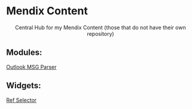 # Mendix Content


<center>Central Hub for my Mendix Content (those that do not have their own repository)</center>

## Modules:

[Outlook MSG Parser](https://github.com/j3lte/mendix-content/tree/outlook-msg-parser)

## Widgets:

[Ref Selector](https://github.com/j3lte/mendix-content/tree/reference-selector)
